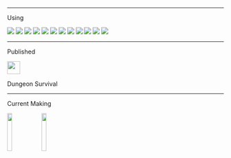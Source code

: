 
___

Using

<img src="https://img.shields.io/badge/JAVA-007396?style=for-the-badge&logo=java&logoColor=white"> <img src="https://img.shields.io/badge/Spring-6DB33F?style=for-the-badge&logo=Spring&logoColor=white">
<img src="https://img.shields.io/badge/oracle-F80000?style=for-the-badge&logo=oracle&logoColor=white">
<img src="https://img.shields.io/badge/mysql-4479A1?style=for-the-badge&logo=mysql&logoColor=white">
<img src="https://img.shields.io/badge/html-E34F26?style=for-the-badge&logo=html5&logoColor=white">
<img src="https://img.shields.io/badge/css-1572B6?style=for-the-badge&logo=css3&logoColor=white">
<img src="https://img.shields.io/badge/C Sharp-239120?style=for-the-badge&logo=CSharp&logoColor=white">
<img src="https://img.shields.io/badge/Unity-000000?style=for-the-badge&logo=Unity&logoColor=white">
<img src="https://img.shields.io/badge/Adobe Photoshop-31A8FF?style=for-the-badge&logo=Adobe Photoshop&logoColor=white">
<img src="https://img.shields.io/badge/Adobe XD-FF61F6?style=for-the-badge&logo=Adobe XD&logoColor=white">
<img src="https://img.shields.io/badge/Aseprite-7D929E?style=for-the-badge&logo=Aseprite&logoColor=white">
<img src="https://img.shields.io/badge/Google Play-414141?style=for-the-badge&logo=Google Play&logoColor=white">
___

Published

<img src="https://user-images.githubusercontent.com/55172613/145524135-159eee38-961e-49e1-bbb4-b26fed52c26d.PNG" width="30px" height="30px">

Dungeon Survival
___

Current Making

<img src="https://user-images.githubusercontent.com/55172613/145525792-ada5bdec-a52c-40e1-93ef-f5d46f94f71c.png" width="15%" height="15%"> <img src="https://user-images.githubusercontent.com/55172613/145526886-9106885c-65a4-4f90-b63a-98eb0b420c6f.png" width="15%" height="15%">


